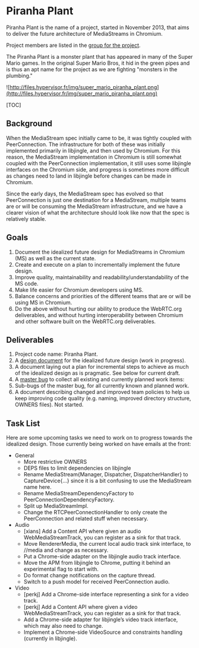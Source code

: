 # Piranha Plant

Piranha Plant is the name of a project, started in November 2013, that aims to
deliver the future architecture of MediaStreams in Chromium.

Project members are listed in the
[group for the project](https://groups.google.com/a/chromium.org/forum/#!members/piranha-plant).

The Piranha Plant is a monster plant that has appeared in many of the Super
Mario games. In the original Super Mario Bros, it hid in the green pipes and is
thus an apt name for the project as we are fighting "monsters in the plumbing."

![http://files.hypervisor.fr/img/super_mario_piranha_plant.png](http://files.hypervisor.fr/img/super_mario_piranha_plant.png)

[TOC]

## Background

When the MediaStream spec initially came to be, it was tightly coupled with
PeerConnection. The infrastructure for both of these was initially implemented
primarily in libjingle, and then used by Chromium. For this reason, the
MediaStream implementation in Chromium is still somewhat coupled with the
PeerConnection implementation, it still uses some libjingle interfaces on the
Chromium side, and progress is sometimes more difficult as changes need to land
in libjingle before changes can be made in Chromium.

Since the early days, the MediaStream spec has evolved so that PeerConnection is
just one destination for a MediaStream, multiple teams are or will be consuming
the MediaStream infrastructure, and we have a clearer vision of what the
architecture should look like now that the spec is relatively stable.

## Goals

1.  Document the idealized future design for MediaStreams in Chromium (MS) as
    well as the current state.
1.  Create and execute on a plan to incrementally implement the future design.
1.  Improve quality, maintainability and readability/understandability of the MS
    code.
1.  Make life easier for Chromium developers using MS.
1.  Balance concerns and priorities of the different teams that are or will be
    using MS in Chromium.
1.  Do the above without hurting our ability to produce the WebRTC.org
    deliverables, and without hurting interoperability between Chromium and
    other software built on the WebRTC.org deliverables.

## Deliverables

1.  Project code name: Piranha Plant.
1.  A [design document](https://www.chromium.org/developers/design-documents/idealized-mediastream-design)
    for the idealized future design (work in progress).
1.  A document laying out a plan for incremental steps to achieve as much of the
    idealized design as is pragmatic. See below for current draft.
1.  A [master bug](https://crbug.com/323223) to collect all existing and
    currently planned work items:
1.  Sub-bugs of the master bug, for all currently known and planned work.
1.  A document describing changed and improved team policies to help us keep
    improving code quality (e.g. naming, improved directory structure, OWNERS
    files). Not started.

## Task List

Here are some upcoming tasks we need to work on to progress towards the
idealized design. Those currently being worked on have emails at the front:

*   General
    *   More restrictive OWNERS
    *   DEPS files to limit dependencies on libjingle
    *   Rename MediaStream{Manager, Dispatcher, DispatcherHandler} to
        CaptureDevice{...} since it is a bit confusing to use the MediaStream
        name here.
    *   Rename MediaStreamDependencyFactory to PeerConnectionDependencyFactory.
    *   Split up MediaStreamImpl.
    *   Change the RTCPeerConnectionHandler to only create the PeerConnection
        and related stuff when necessary.
*   Audio
    *   [xians] Add a Content API where given an audio WebMediaStreamTrack, you
        can register as a sink for that track.
    *   Move RendererMedia, the current local audio track sink interface, to
        //media and change as necessary.
    *   Put a Chrome-side adapter on the libjingle audio track interface.
    *   Move the APM from libjingle to Chrome, putting it behind an experimental
        flag to start with.
    *   Do format change notifications on the capture thread.
    *   Switch to a push model for received PeerConnection audio.
*   Video
    *   [perkj] Add a Chrome-side interface representing a sink for a video
        track.
    *   [perkj] Add a Content API where given a video WebMediaStreamTrack, you
        can register as a sink for that track.
    *   Add a Chrome-side adapter for libjingle’s video track interface, which
        may also need to change.
    *   Implement a Chrome-side VideoSource and constraints handling (currently
        in libjingle).
